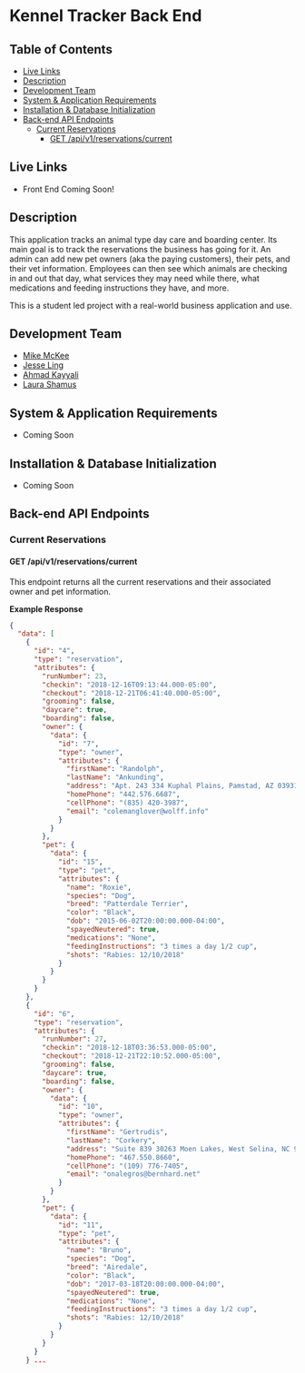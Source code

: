 # Kennel Tracker Back End

## Table of Contents

* [Live Links](#live-links)
* [Description](#description)
* [Development Team](#development-team)
* [System & Application Requirements](#system--application-requirements)
* [Installation & Database Initialization](#installation--database-initialization)
* [Back-end API Endpoints](#backend-api-endpoints)
    * [Current Reservations](#current-reservations)
        * [GET /api/v1/reservations/current](#get-apiv1reservationscurrent)

## Live Links

- Front End Coming Soon!

## Description

This application tracks an animal type day care and boarding center. Its main
goal is to track the reservations the business has going for it. An admin can
add new pet owners (aka the paying customers), their pets, and their vet
information. Employees can then see which animals are checking in and out that 
day, what services they may need while there, what medications and feeding
instructions they have, and more.

This is a student led project with a real-world business application and use.

## Development Team

* [Mike McKee](https://github.com/mikecm1141/)
* [Jesse Ling](https://github.com/jling88)
* [Ahmad Kayyali](https://github.com/kayyali18)
* [Laura Shamus](https://github.com/lkshamus)

## System & Application Requirements

* Coming Soon

## Installation & Database Initialization

* Coming Soon

## Back-end API Endpoints

### Current Reservations

#### GET /api/v1/reservations/current

This endpoint returns all the current reservations and their associated owner
and pet information.

**Example Response**

```json
{
  "data": [
    {
      "id": "4",
      "type": "reservation",
      "attributes": {
        "runNumber": 23,
        "checkin": "2018-12-16T09:13:44.000-05:00",
        "checkout": "2018-12-21T06:41:40.000-05:00",
        "grooming": false,
        "daycare": true,
        "boarding": false,
        "owner": {
          "data": {
            "id": "7",
            "type": "owner",
            "attributes": {
              "firstName": "Randolph",
              "lastName": "Ankunding",
              "address": "Apt. 243 334 Kuphal Plains, Pamstad, AZ 03931",
              "homePhone": "442.576.6687",
              "cellPhone": "(835) 420-3987",
              "email": "colemanglover@wolff.info"
            }
          }
        },
        "pet": {
          "data": {
            "id": "15",
            "type": "pet",
            "attributes": {
              "name": "Roxie",
              "species": "Dog",
              "breed": "Patterdale Terrier",
              "color": "Black",
              "dob": "2015-06-02T20:00:00.000-04:00",
              "spayedNeutered": true,
              "medications": "None",
              "feedingInstructions": "3 times a day 1/2 cup",
              "shots": "Rabies: 12/10/2018"
            }
          }
        }
      }
    },
    {
      "id": "6",
      "type": "reservation",
      "attributes": {
        "runNumber": 27,
        "checkin": "2018-12-18T03:36:53.000-05:00",
        "checkout": "2018-12-21T22:10:52.000-05:00",
        "grooming": false,
        "daycare": true,
        "boarding": false,
        "owner": {
          "data": {
            "id": "10",
            "type": "owner",
            "attributes": {
              "firstName": "Gertrudis",
              "lastName": "Corkery",
              "address": "Suite 839 30263 Moen Lakes, West Selina, NC 91830-8845",
              "homePhone": "467.550.8660",
              "cellPhone": "(109) 776-7405",
              "email": "onalegros@bernhard.net"
            }
          }
        },
        "pet": {
          "data": {
            "id": "11",
            "type": "pet",
            "attributes": {
              "name": "Bruno",
              "species": "Dog",
              "breed": "Airedale",
              "color": "Black",
              "dob": "2017-03-18T20:00:00.000-04:00",
              "spayedNeutered": true,
              "medications": "None",
              "feedingInstructions": "3 times a day 1/2 cup",
              "shots": "Rabies: 12/10/2018"
            }
          }
        }
      }
    } ...
```
